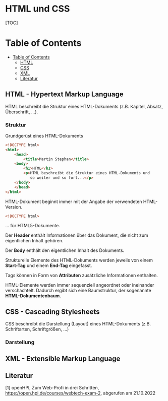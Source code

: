 # HTML und CSS

[TOC]

Table of Contents
=================

* [Table of Contents](#table-of-contents)
  * [HTML](#html)
  * [CSS](#css)
  * [XML](#xml)
  * [Literatur](#literatur)


## HTML - Hypertext Markup Language

HTML beschreibt die Struktur eines HTML-Dokuments (z.B. Kapitel, Absatz, Überschrift, ...).

### Struktur

Grundgerüst eines HTML-Dokuments

```html
<!DOCTYPE html>
<html>
    <head>
        <title>Martin Stephan</title>
    <body>
        <h1>HTML</h1>
        <p>HTML beschreibt die Struktur eines HTML-Dokuments und 
           so weiter und so fort...</p>
    </body>
    </head>
</html>
```

HTML-Dokument beginnt immer mit der Angabe der verwendeten HTML-Version.

```html
<!DOCTYPE html> 
```

... für HTML5-Dokumente. 

Der **Header** enthält Informationen über das Dokument, die nicht zum eigentlichen Inhalt gehören.

Der **Body** enthält den eigentlichen Inhalt des Dokuments. 

Strukturelle Elemente des HTML-Dokuments werden jeweils von einem **Start-Tag** und einem **End-Tag** eingefasst.

Tags können in Form von **Attributen** zusätzliche Informationen enthalten. 

HTML-Elemente werden immer sequenziell angeordnet oder ineinander verschachtelt. Dadurch ergibt sich eine Baumstruktur, der sogenannte **HTML-Dokumentenbaum**. 

## CSS - Cascading Stylesheets

CSS beschreibt die Darstellung (Layout) eines HTML-Dokuments (z.B. Schriftarten, Schriftgrößen, ...)

### Darstellung





## XML - Extensible Markup Language 



## Literatur 

[1] openHPI, Zum Web-Profi in drei Schritten, https://open.hpi.de/courses/webtech-exam-2, abgerufen am 21.10.2022

